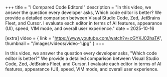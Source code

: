 +++
title = "I Compared Code Editors!"
description = "In this video, we answer the question every developer asks, Which code editor is better? We provide a detailed comparison between Visual Studio Code, Zed, JetBrains Fleet, and Cursor. I evaluate each editor in terms of AI features, appearance (UI), speed, VIM mode, and overall user experience."
date = 2025-10-16

[extra]
video = { link = "https://www.youtube.com/watch?v=cGYKJ02haTA", thumbnail = "/images/videos/video-1.jpg" }
+++

In this video, we answer the question every developer asks, "Which code editor is better?"
We provide a detailed comparison between Visual Studio Code, Zed, JetBrains Fleet, and Cursor.
I evaluate each editor in terms of AI features, appearance (UI), speed, VIM mode, and overall user experience.
